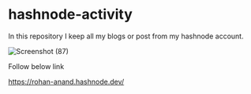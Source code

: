# hashnode-activity
In this repository I keep all my blogs or post from my hashnode account.

![Screenshot (87)](https://user-images.githubusercontent.com/96521078/224549498-86f4f1fc-eac9-41f3-8fd3-0adc7d03550e.png)

Follow below link

https://rohan-anand.hashnode.dev/


